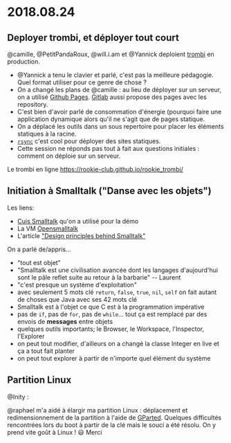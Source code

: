 # 2018.08.24

## Deployer trombi, et déployer tout court

@camille, @PetitPandaRoux, @will.i.am et @Yannick deploient [trombi](https://github.com/Rookie-Club/rookie_trombi) en production.

* @Yannick a tenu le clavier et parlé, c'est pas la meilleure pédagogie. Quel format utiliser pour ce genre de chose ?
* On a changé les plans de @camille : au lieu de déployer sur un serveur, on a utilisé [Github Pages](https://pages.github.com/). [Gitlab]() aussi propose des pages avec les repository.
* C'est bien d'avoir parlé de consommation d'énergie (pourquoi faire une application dynamique alors qu'il ne s'agit que de pages statique.
* On a déplacé les outils dans un sous repertoire pour placer les éléments statiques à la racine.
* [`rsync`](https://rsync.samba.org/) c'est cool pour déployer des sites statiques.
* Cette session ne réponds pas tout à fait aux questions initiales : comment on déploie sur un serveur.

Le trombi en ligne https://rookie-club.github.io/rookie_trombi/

## Initiation à Smalltalk ("Danse avec les objets")

Les liens:
- [Cuis Smalltalk](https://github.com/Cuis-Smalltalk/Cuis-Smalltalk-Dev) qu'on a utilisé pour la démo
- La VM [Opensmalltalk](http://opensmalltalk.org/)
- L'article ["Design principles behind Smalltalk"](http://www.cs.virginia.edu/~evans/cs655/readings/smalltalk.html)

On a parlé de/appris…
- "tout est objet"
- "Smalltalk est une civilisation avancée dont les langages d'aujourd'hui sont le pâle reflet suite au retour à la barbarie" -- Laurent
- "c'est presque un système d'exploitation"
- avec seulement 5 mots clé `return`, `false`, `true`, `nil`, `self` on fait autant de choses que Java avec ses 42 mots clé
- Smalltalk est à l'objet ce que C est à la programmation impérative
- pas de `if`, pas de `for`, pas de `while`… tout ça est remplacé par des envois de **messages** entre objets
- quelques outils importants; le Browser, le Workspace, l'Inspector, l'Explorer
- on peut tout modifier, d'ailleurs on a changé la classe Integer en live et ça a tout fait planter
- on peut tout explorer à partir de n'importe quel élément du système


## Partition Linux

@Inity :

@raphael m'a aidé à élargir ma partition Linux : déplacement et redimensionnement de la partition à l'aide de [GParted](https://fr.wikipedia.org/wiki/GParted). Quelques difficultés rencontrées lors du boot à partir de la clé mais le souci a été résolu.
On y prend vite goût à Linux ! :smiley: Merci
